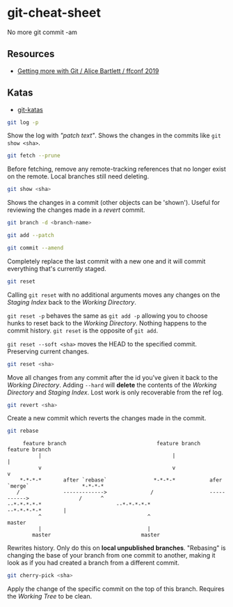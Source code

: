 # git-cheat-sheet
No more git commit -am

## Resources
- [Getting more with Git / Alice Bartlett / ffconf 2019](https://www.youtube.com/watch?v=FQ4IdcrOUz0)

## Katas
- [git-katas](https://github.com/eficode-academy/git-katas)

```sh
git log -p
```

Show the log with _"patch text"_. Shows the changes in the commits like `git show <sha>`.

```sh
git fetch --prune
```

Before fetching, remove any remote-tracking references that no longer exist on the remote.
Local branches still need deleting.

```sh
git show <sha>
```

Shows the changes in a commit (other objects can be 'shown').
Useful for reviewing the changes made in a _revert_ commit.

```sh
git branch -d <branch-name>
```

```sh
git add --patch
```

```sh
git commit --amend
```

Completely replace the last commit with a new one and it will commit everything that's currently staged.

```sh
git reset
```

Calling `git reset` with no additional arguments moves any changes on the _Staging Index_ back to the _Working Directory_.

`git reset -p` behaves the same as `git add -p` allowing you to choose hunks to reset back to the _Working Directory_.
Nothing happens to the commit history.
`git reset` is the opposite of `git add`.

`git reset --soft <sha>` moves the HEAD to the specified commit. Preserving current changes.

```sh
git reset <sha>
```

Move all changes from any commit after the id you've given it back to the _Working Directory_.
Adding `--hard` will **delete** the contents of the _Working Directory_ and _Staging Index_.
Lost work is only recoverable from the ref log.

```sh
git revert <sha>
```

Create a new commit which reverts the changes made in the <sha> commit.

```sh
git rebase
```

```
     feature branch                             feature branch                                 feature branch
          |                                          |                                              |
          v                                          v                                              v
    *-*-*-*       after `rebase`               *-*-*-*           afer `merge`                 *-*-*-*
   /              ------------->              /                  ----------->                /      ^
--*-*-*-*-*                        --*-*-*-*-*                                    --*-*-*-*-*       |
          ^                                  ^                                                    master
          |                                  |
        master                             master
```

Rewrites history. Only do this on **local unpublished branches**.
"Rebasing" is changing the base of your branch from one commit to another, making it look as if you had created a branch from a different commit.

```sh
git cherry-pick <sha>
```

Apply the change of the specific commit on the top of this branch. Requires the _Working Tree_ to be clean.

